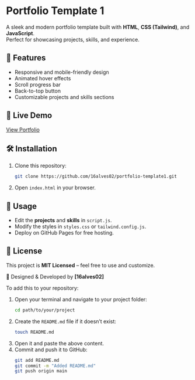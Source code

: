 # Portfolio Template 1

A sleek and modern portfolio template built with **HTML**, **CSS (Tailwind)**, and **JavaScript**.  
Perfect for showcasing projects, skills, and experience.

## 🚀 Features
- Responsive and mobile-friendly design  
- Animated hover effects  
- Scroll progress bar  
- Back-to-top button  
- Customizable projects and skills sections  

## 📂 Live Demo  
[View Portfolio](https://16alves02.github.io/portfolio-template1/)

## 🛠 Installation  
1. Clone this repository:  
   ```bash
   git clone https://github.com/16alves02/portfolio-template1.git
   ```
2. Open `index.html` in your browser.  

## 📌 Usage  
- Edit the **projects** and **skills** in `script.js`.  
- Modify the styles in `styles.css` or `tailwind.config.js`.  
- Deploy on GitHub Pages for free hosting.  

## 📄 License  
This project is **MIT Licensed** – feel free to use and customize.  

🎨 Designed & Developed by **[16alves02]**

To add this to your repository:  
1. Open your terminal and navigate to your project folder:  
   ```bash
   cd path/to/your/project
   ```
2. Create the `README.md` file if it doesn’t exist:  
   ```bash
   touch README.md
   ```
3. Open it and paste the above content.  
4. Commit and push it to GitHub:  
   ```bash
   git add README.md
   git commit -m "Added README.md"
   git push origin main
   ```
